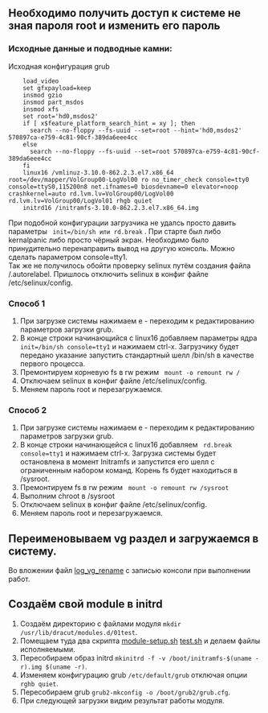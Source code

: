 ## Необходимо получить доступ к системе не зная пароля root и изменить его пароль
### Исходные данные и подводные камни:
Исходная конфигурация grub
```
    load_video
    set gfxpayload=keep
    insmod gzio
    insmod part_msdos
    insmod xfs
    set root='hd0,msdos2'
    if [ x$feature_platform_search_hint = xy ]; then
      search --no-floppy --fs-uuid --set=root --hint='hd0,msdos2'  570897ca-e759-4c81-90cf-389da6eee4cc
    else
      search --no-floppy --fs-uuid --set=root 570897ca-e759-4c81-90cf-389da6eee4cc
    fi
    linux16 /vmlinuz-3.10.0-862.2.3.el7.x86_64 root=/dev/mapper/VolGroup00-LogVol00 ro no_timer_check console=tty0 console=ttyS0,115200n8 net.ifnames=0 biosdevname=0 elevator=noop crashkernel=auto rd.lvm.lv=VolGroup00/LogVol00 rd.lvm.lv=VolGroup00/LogVol01 rhgb quiet
    initrd16 /initramfs-3.10.0-862.2.3.el7.x86_64.img
```
При подобной конфигурации загрузчика не удалсь просто давить параметры ``` init=/bin/sh или rd.break``` . При старте был либо kernalpanic либо просто чёрный экран. Необходимо было принудительно перенаправить вывод на другую консоль.  Можно сделать параметром console=tty1.  
Так же не получилось обойти проверку selinux путём создания файла /.autorelabel. Пришлось отключить selinux в конфиг файле /etc/selinux/config.  

### Способ 1
1. При загрузке системы нажимаем e - переходим к редактированию параметров загрузки grub.  
2. В конце строки начинающийся с linux16 добавляем параметры ядра ``` init=/bin/sh console=tty1``` и нажимаем сtrl-x. Загрузчику будет передано указание запустить стандартный шелл /bin/sh в качестве первого процесса.  
3. Премонтируем корневую fs в rw режим ``` mount -o remount rw /```  
4. Отключаем selinux в конфиг файле /etc/selinux/config.  
5. Меняем пароль root и перезагружаемся.  

### Способ 2
1. При загрузке системы нажимаем e - переходим к редактированию параметров загрузки grub.  
2. В конце строки начинающейся с linux16 добавляем ``` rd.break console=tty1``` и нажимаем сtrl-x. Загрузка системы будет остановлена в момент Initramfs и запустится его шелл с ограниченным набором команд. Корень fs будет находиться в /sysroot.  
3. Премонтируем fs в rw режим ``` mount -o remount rw /sysroot```  
4. Выполним chroot в /sysroot  
5. Отключаем selinux в конфиг файле /etc/selinux/config.  
6. Меняем пароль root и перезагружаемся.  


## Переименовываем vg раздел и загружаемся в систему. 

Во вложении файл [log_vg_rename](log_vg_rename) с записью консоли при выполнении работ. 

## Создаём свой module в initrd 


1. Создаём директорию с файлами модуля ```mkdir /usr/lib/dracut/modules.d/01test```.  
2. Помещаем туда два скрипта [module-setup.sh](module-setup.sh) [test.sh](test.sh) и делаем файлы исполняемыми.  
3. Пересобираем образ initrd ```mkinitrd -f -v /boot/initramfs-$(uname -r).img $(uname -r)```.  
4. Изменяем конфигурацию grub ```/etc/default/grub``` отключая опции ```rghb quiet```.  
5. Пересобираем grub ```grub2-mkconfig -o /boot/grub2/grub.cfg```.  
6. При следующей загрузки видим результат работы модуля.  
